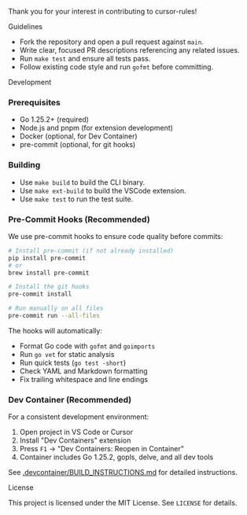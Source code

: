 Thank you for your interest in contributing to cursor-rules!

Guidelines

-   Fork the repository and open a pull request against `main`.
-   Write clear, focused PR descriptions referencing any related issues.
-   Run `make test` and ensure all tests pass.
-   Follow existing code style and run `gofmt` before committing.

Development

### Prerequisites

-   Go 1.25.2+ (required)
-   Node.js and pnpm (for extension development)
-   Docker (optional, for Dev Container)
-   pre-commit (optional, for git hooks)

### Building

-   Use `make build` to build the CLI binary.
-   Use `make ext-build` to build the VSCode extension.
-   Use `make test` to run the test suite.

### Pre-Commit Hooks (Recommended)

We use pre-commit hooks to ensure code quality before commits:

```bash
# Install pre-commit (if not already installed)
pip install pre-commit
# or
brew install pre-commit

# Install the git hooks
pre-commit install

# Run manually on all files
pre-commit run --all-files
```

The hooks will automatically:
- Format Go code with `gofmt` and `goimports`
- Run `go vet` for static analysis
- Run quick tests (`go test -short`)
- Check YAML and Markdown formatting
- Fix trailing whitespace and line endings

### Dev Container (Recommended)

For a consistent development environment:

1. Open project in VS Code or Cursor
2. Install "Dev Containers" extension
3. Press `F1` → "Dev Containers: Reopen in Container"
4. Container includes Go 1.25.2, gopls, delve, and all dev tools

See [.devcontainer/BUILD_INSTRUCTIONS.md](.devcontainer/BUILD_INSTRUCTIONS.md) for detailed instructions.

License

This project is licensed under the MIT License. See `LICENSE` for details.
